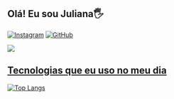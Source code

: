 ## Olá! Eu sou Juliana🖐️

[![Instagram](https://img.shields.io/badge/Instagram-E4405F?style=for-the-badge&logo=instagram&logoColor=white)](https://instagram.com/_23066_)
[![GitHub](https://img.shields.io/badge/GitHub-100000?style=for-the-badge&logo=github&logoColor=white)](https://github.com/betacrinjola)
<div>
  <a href="https://discord.gg/olaf8131" target="_blank"><img src="https://img.shields.io/badge/Discord-7289DA?style=for-the-badge&logo=discord&logoColor=white"</a>
</div>

## Tecnologias que eu uso no meu dia

![Top Langs](https://github-readme-stats.vercel.app/api/top-langs/?username=betacrinjola&layout=compact)

